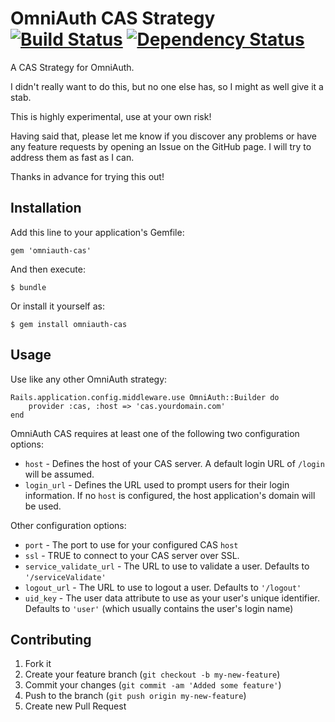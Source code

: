 # OmniAuth CAS Strategy [![Build Status](https://secure.travis-ci.org/dlindahl/omniauth-cas.png)][travis] [![Dependency Status](https://gemnasium.com/dlindahl/omniauth-cas.png?travis)][gemnasium]

[travis]: http://travis-ci.org/dlindahl/omniauth-cas
[gemnasium]: https://gemnasium.com/dlindahl/omniauth-cas

A CAS Strategy for OmniAuth.

I didn't really want to do this, but no one else has, so I might as well give it a stab.

This is highly experimental, use at your own risk!

Having said that, please let me know if you discover any problems or
have any feature requests by opening an Issue on the GitHub page. I will try to address
them as fast as I can.

Thanks in advance for trying this out!

## Installation

Add this line to your application's Gemfile:

    gem 'omniauth-cas'

And then execute:

    $ bundle

Or install it yourself as:

    $ gem install omniauth-cas

## Usage

Use like any other OmniAuth strategy:

    Rails.application.config.middleware.use OmniAuth::Builder do
        provider :cas, :host => 'cas.yourdomain.com'
    end

OmniAuth CAS requires at least one of the following two configuration options:

  * `host` - Defines the host of your CAS server. A default login URL of `/login` will be assumed.
  * `login_url` - Defines the URL used to prompt users for their login information.
    If no `host` is configured, the host application's domain will be used.

Other configuration options:

  * `port` - The port to use for your configured CAS `host`
  * `ssl` - TRUE to connect to your CAS server over SSL.
  * `service_validate_url` - The URL to use to validate a user. Defaults to `'/serviceValidate'`
  * `logout_url` - The URL to use to logout a user. Defaults to `'/logout'`
  * `uid_key` - The user data attribute to use as your user's unique identifier. Defaults to `'user'` (which usually contains the user's login name)

## Contributing

1. Fork it
2. Create your feature branch (`git checkout -b my-new-feature`)
3. Commit your changes (`git commit -am 'Added some feature'`)
4. Push to the branch (`git push origin my-new-feature`)
5. Create new Pull Request

